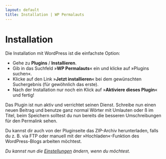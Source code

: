 ```yaml
---
layout: default
title: Installation | WP Permalauts
---
```


# Installation

Die Installation mit WordPress ist die einfachste Option:

* Gehe zu **Plugins** / **Installieren**.
* Gib in das Suchfeld »**WP Permalauts**« ein und klicke auf »Plugins suchen«.
* Klicke auf den Link »**Jetzt installieren**« bei dem gewünschten Suchergebnis (für gewöhnlich das erste).
* Nach der Installation nur noch ein Klick auf »**Aktiviere dieses Plugin**« und fertig!

Das Plugin ist nun aktiv und verrichtet seinen Dienst. Schreibe nun einen neuen Beitrag und benutze ganz normal Wörter mit Umlauten oder ß im Titel, beim Speichern solltest du nun bereits die besseren Umschreibungen für den Permalink sehen.

Du kannst dir auch von der Pluginseite das ZIP-Archiv herunterladen, falls du z. B. via FTP oder manuell mit der »Hochladen«-Funktion des WordPress-Blogs arbeiten möchtest.

*Du kannst nun die [Einstellungen](/einstellungen.html) ändern, wenn du möchtest.*
